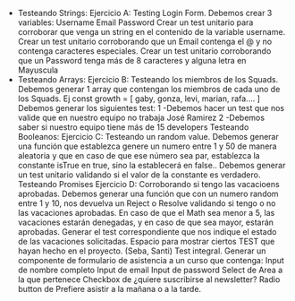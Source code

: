 - Testeando Strings:
  Ejercicio A: Testing Login Form.
  Debemos crear 3 variables:
  Username
  Email
  Password
  Crear un test unitario para corroborar que venga un string en el contenido de la variable username.
  Crear un test unitario corroborando que un Email contenga el @ y no contenga caracteres especiales.
  Crear un test unitario corroborando que un Password tenga más de 8 caracteres y alguna letra en Mayuscula
- Testeando Arrays:
  Ejercicio B: Testeando los miembros de los Squads.
  Debemos generar 1 array que contengan los miembros de cada uno de los Squads. Ej const growth = [ gaby, gonza, levi, marian, rafa…. ]
  Debemos generar los siguientes test:
  1 -Debemos hacer un test que nos valide que en nuestro equipo no trabaja José Ramirez
  2 -Debemos saber si nuestro equipo tiene más de 15 developers
  Testeando Booleanos:
  Ejercicio C: Testeando un random value.
  Debemos generar una función que establezca genere un numero entre 1 y 50 de manera aleatoria y que en caso de que ese número sea par, establezca la constante isTrue en true, sino la establecerá en false..
  Debemos generar un test unitario validando si el valor de la constante es verdadero.
  Testeando Promises
  Ejercicio D: Corroborando si tengo las vacacioens aprobadas.
  Debemos generar una función que con un numero random entre 1 y 10, nos devuelva un Reject o Resolve validando si tengo o no las vacaciones aprobadas. En caso de que el Math sea menor a 5, las vacaciones estarán denegadas, y en caso de que sea mayor, estarán aprobadas.
  Generar el test correspondiente que nos indique el estado de las vacaciones solicitadas.
  Espacio para mostrar ciertos TEST que hayan hecho en el proyecto. (Seba, Santi)
  Test integral.
  Generar un componente de formulario de asistencia a un curso que contenga:
  Input de nombre completo
  Input de email
  Input de password
  Select de Area a la que pertenece
  Checkbox de ¿quiere suscribirse al newsletter?
  Radio button de Prefiere asistir a la mañana o a la tarde.
